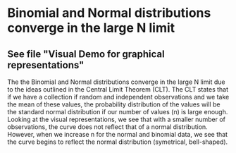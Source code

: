 # Binomial and Normal distributions converge in the large N limit

## See file "Visual Demo for graphical representations"

The the Binomial and Normal distributions converge in the large N limit due to the ideas outlined in the Central Limit Theorem (CLT). The CLT states that if we have a collection if random and independent observations and we take the mean of these values, the probability distribution of the values will be the standard normal distribution if our number of values (n) is large enough. Looking at the visual representations, we see that with a smaller number of observations, the curve does not reflect that of a normal distribution. However, when we increase n for the normal and binomial data, we see that the curve begins to reflect the normal distribution (symetrical, bell-shaped).
